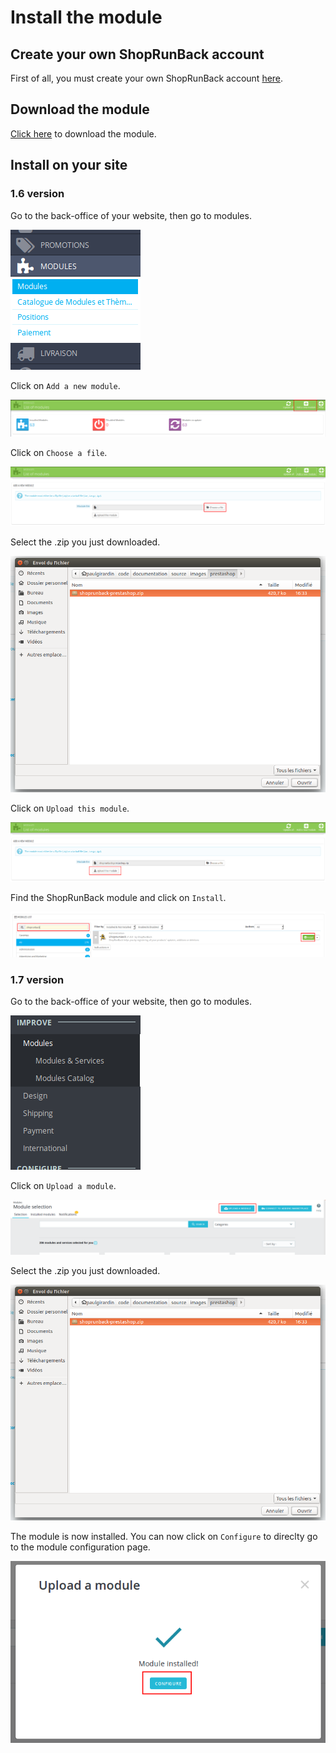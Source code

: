 # Install the module

## Create your own ShopRunBack account

First of all, you must create your own ShopRunBack account [here](https://dashboard.shoprunback.com).

## Download the module

[Click here](../../images/prestashop/shoprunback-prestashop.zip) to download the module.

## Install on your site

### 1.6 version

Go to the back-office of your website, then go to modules.

<img src="../../images/prestashop/ps1.6.0.9_left-menu-modules.png" />

Click on `Add a new module`.

<img src="../../images/prestashop/ps1.6.0.9_modules-add-module.png" />

Click on `Choose a file`.

<img src="../../images/prestashop/ps1.6.0.9_modules-select-module.png" />

Select the .zip you just downloaded.

<img src="../../images/prestashop/ps_modules-select-zip.png" />

Click on `Upload this module`.

<img src="../../images/prestashop/ps1.6.0.9_modules-upload-module.png" />

Find the ShopRunBack module and click on `Install`.

<img src="../../images/prestashop/ps1.6.0.9_modules-install-srb.png" />

### 1.7 version

Go to the back-office of your website, then go to modules.

<img src="../../images/prestashop/ps1.7.2.5_left-menu-modules.png" />

Click on `Upload a module`.

<img src="../../images/prestashop/ps1.7.2.5_modules-add-module.png" />

Select the .zip you just downloaded.

<img src="../../images/prestashop/ps_modules-select-zip.png" />

The module is now installed. You can now click on `Configure` to direclty go to the module configuration page.

<img src="../../images/prestashop/ps1.7.2.5_modules-module-uploaded.png" />
